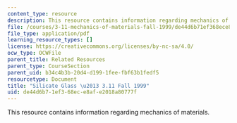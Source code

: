 ```yaml
---
content_type: resource
description: This resource contains information regarding mechanics of materials.
file: /courses/3-11-mechanics-of-materials-fall-1999/de44d6b71ef368ece8afe2018a80777f_MIT3_11F99_glass.pdf
file_type: application/pdf
learning_resource_types: []
license: https://creativecommons.org/licenses/by-nc-sa/4.0/
ocw_type: OCWFile
parent_title: Related Resources
parent_type: CourseSection
parent_uid: b34c4b3b-20d4-d199-1fee-fbf63b1fedf5
resourcetype: Document
title: "Silicate Glass \u2013 3.11 Fall 1999"
uid: de44d6b7-1ef3-68ec-e8af-e2018a80777f
---
```

This resource contains information regarding mechanics of materials.
